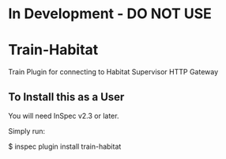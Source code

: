 # In Development - DO NOT USE

# Train-Habitat

Train Plugin for connecting to Habitat Supervisor HTTP Gateway

## To Install this as a User

You will need InSpec v2.3 or later.

Simply run:

$ inspec plugin install train-habitat
